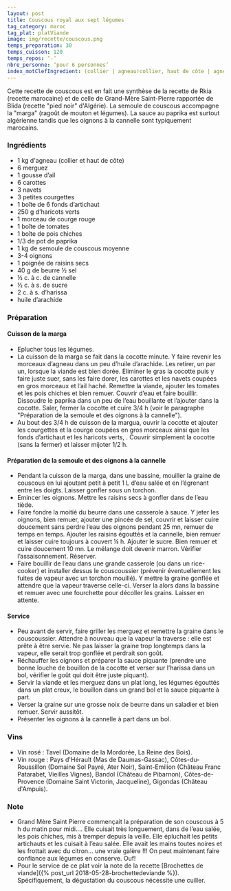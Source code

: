 ```yaml
---
layout: post
title: Couscous royal aux sept légumes
tag_category: maroc
tag_plat: platViande
image: img/recette/couscous.png
temps_preparation: 30
temps_cuisson: 120
temps_repos: ‘-‘
nbre_personne: ‘pour 6 personnes’
index_motClefIngredient: (collier | agneau!collier, haut de côte | agneau!haut de côte, merguez, carotte, navet, petites courgettes | courgette, artichaut, haricots verts | haricot!vert, morceau de courge | courge, tomate, pois chiche, paprika, semoule de couscous | semoule de couscous, oignon, raisin sec, cannelle
---
```

Cette recette de couscous est en fait une synthèse de la recette de Rkia (recette marocaine) et de celle de Grand-Mère Saint-Pierre rapportée de Blida (recette "pied noir" d'Algérie). La semoule de couscous accompagne la "marga" (ragoût de mouton et légumes). La sauce au paprika est surtout algérienne tandis que les oignons à la cannelle sont typiquement marocains.  

### Ingrédients
* 1 kg d'agneau (collier et haut de côte)
* 6 merguez
* 1 gousse d’ail
* 6 carottes
* 3 navets
* 3 petites courgettes
* 1 boîte de 6 fonds d’artichaut
* 250 g d’haricots verts
* 1 morceau de courge rouge
* 1 boîte de tomates
* 1 boîte de pois chiches
* 1/3 de pot de paprika
* 1 kg de semoule de couscous moyenne
* 3-4 oignons
* 1 poignée de raisins secs
* 40 g de beurre ½ sel
* ½ c. à c. de cannelle
* ½ c. à s. de sucre
* 2 c. à s. d’harissa
* huile d’arachide

### Préparation
#### Cuisson de la marga
* Eplucher tous les légumes.
* La cuisson de la marga se fait dans la cocotte minute. Y faire revenir les morceaux d’agneau dans un peu d’huile d’arachide. Les retirer, un par un, lorsque la viande est bien dorée. Eliminer le gras la cocotte puis y faire juste suer, sans les faire dorer, les carottes et les navets coupées en gros morceaux et l’ail haché. Remettre la viande, ajouter les tomates et les pois chiches et bien remuer. Couvrir d’eau et faire bouillir. Dissoudre le paprika dans un peu de l’eau bouillante et l’ajouter dans la cocotte. Saler, fermer la cocotte et cuire 3/4 h (voir le paragraphe "Préparation de la semoule et des oignons à la cannelle").
* Au bout des 3/4 h de cuisson de la margua, ouvrir la cocotte et ajouter les courgettes et la courge coupées en gros morceaux ainsi que les fonds d’artichaut et les haricots verts, . Couvrir simplement la cocotte (sans la fermer) et laisser mijoter 1/2 h.

#### Préparation de la semoule et des oignons à la cannelle
* Pendant la cuisson de la marga, dans une bassine, mouiller la graine de couscous en lui ajoutant petit à petit 1 L d’eau salée et en l’égrenant entre les doigts. Laisser gonfler sous un torchon.
* Emincer les oignons. Mettre les raisins secs à gonfler dans de l’eau tiède.
* Faire fondre la moitié du beurre dans une casserole à sauce. Y jeter les oignons, bien remuer, ajouter une pincée de sel, couvrir et laisser cuire doucement sans perdre l’eau des oignons pendant 25 mn, remuer de temps en temps. Ajouter les raisins égouttés et la cannelle, bien remuer et laisser cuire toujours à couvert ¼ h. Ajouter le sucre. Bien remuer et cuire doucement 10 mn. Le mélange doit devenir marron. Vérifier l’assaisonnement. Réserver.
* Faire bouillir de l’eau dans une grande casserole (ou dans un rice-cooker) et installer dessus le couscoussier (prévenir éventuellement les fuites de vapeur avec un torchon mouillé). Y mettre la graine gonflée et attendre que la vapeur traverse celle-ci. Verser la alors dans la bassine et remuer avec une fourchette pour décoller les grains. Laisser en attente.

#### Service
* Peu avant de servir, faire griller les merguez et remettre la graine dans le couscoussier. Attendre à nouveau que la vapeur la traverse : elle est prête à être servie. Ne pas laisser la graine trop longtemps dans la vapeur, elle serait trop gonflée et perdrait son goût.
* Réchauffer les oignons et préparer la sauce piquante (prendre une bonne louche de bouillon de la cocotte et verser sur l’harissa dans un bol, vérifier le goût qui doit être juste piquant).
* Servir la viande et les merguez dans un plat long, les légumes égouttés dans un plat creux, le bouillon dans un grand bol et la sauce piquante à part.
* Verser la graine sur une grosse noix de beurre dans un saladier et bien remuer. Servir aussitôt.
* Présenter les oignons à la cannelle à part dans un bol.

### Vins
* Vin rosé : Tavel (Domaine de la Mordorée, La Reine des Bois).
* Vin rouge : Pays d'Hérault (Mas de Daumas-Gassac), Côtes-du-Roussillon (Domaine Sol Payré, Ater Noir), Saint-Emilion (Château Franc Patarabet, Vieilles Vignes), Bandol (Château de Pibarnon), Côtes-de-Provence (Domaine Saint Victorin, Jacqueline), Gigondas	(Château d'Ampuis).

### Note
* Grand Mère Saint Pierre commençait la préparation de son couscous à 5 h du matin pour midi…. Elle cuisait très longuement, dans de l’eau salée, les pois chiches, mis à tremper depuis la veille. Elle épluchait les petits artichauts et les cuisait à l’eau salée. Elle avait les mains toutes noires et les frottait avec du citron… une vraie galère !!! On peut maintenant faire confiance aux légumes en conserve. Ouf!
* Pour le service de ce plat voir la note de la recette [Brochettes de viande]({% post_url 2018-05-28-brochettedeviande %}). Spécifiquement, la dégustation du couscous nécessite une cuiller. 
